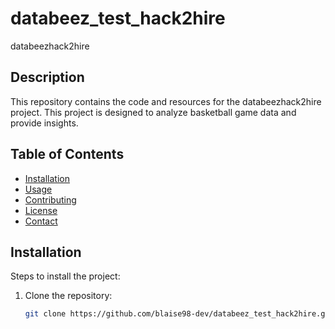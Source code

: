# databeez_test_hack2hire
databeezhack2hire

## Description
This repository contains the code and resources for the databeezhack2hire project. This project is designed to analyze basketball game data and provide insights.

## Table of Contents
- [Installation](#installation)
- [Usage](#usage)
- [Contributing](#contributing)
- [License](#license)
- [Contact](#contact)

## Installation
Steps to install the project:
1. Clone the repository:
   ```sh
   git clone https://github.com/blaise98-dev/databeez_test_hack2hire.git
